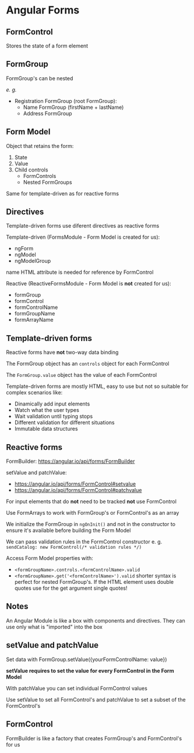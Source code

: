 # Angular Forms

## FormControl
Stores the state of a form element

## FormGroup
FormGroup's can be nested

*e. g.*

- Registration FormGroup (root FormGroup):
    - Name FormGroup (firstName + lastName)
    - Address FormGroup

## Form Model
Object that retains the form: 
1. State
2. Value
3. Child controls
    - FormControls
    - Nested FormGroups

Same for template-driven as for reactive forms

## Directives
Template-driven forms use diferent directives as reactive forms

Template-driven (FormsModule - Form Model is created for us):
- ngForm
- ngModel
- ngModelGroup

name HTML attribute is needed for reference by FormControl

Reactive (ReactiveFormsModule - Form Model is **not** created for us):
- formGroup
- formControl
- formControlName
- formGroupName
- formArrayName

## Template-driven forms
Reactive forms have **not** two-way data binding

The FormGroup object has an `controls` object for each FormControl

The `FormGroup.value` object has the value of each FormControl

Template-driven forms are mostly HTML, easy to use but not so suitable for complex scenarios like:
- Dinamically add input elements
- Watch what the user types
- Wait validation until typing stops
- Different validation for different situations
- Immutable data structures

## Reactive forms
FormBuilder: https://angular.io/api/forms/FormBuilder

setValue and patchValue:
- https://angular.io/api/forms/FormControl#setvalue
- https://angular.io/api/forms/FormControl#patchvalue

For input elements that do **not** need to be tracked **not** use FormControl

Use FormArrays to work with FormGroup's or FormControl's as an array

We initialize the FormGroup in `ngOnInit()` and not in the constructor to ensure it's available before building the Form Model

We can pass validation rules in the FormControl constructor e. g. `sendCatalog: new FormControl(/* validation rules */)`

Access Form Model properties with:
- `<formGroupName>.controls.<formControlName>.valid`
- `<formGroupName>.get('<formControlName>').valid` shorter syntax is perfect for nested FormGroup's. If the HTML element uses double quotes use for the get argument single quotes!

## Notes
An Angular Module is like a box with components and directives. They can use only what is "imported" into the box

## setValue and patchValue
Set data with FormGroup.setValue({yourFormControlName: value})

**setValue requires to set the value for every FormControl in the Form Model**

With patchValue you can set individual FormControl values

Use setValue to set all FormControl's and patchValue to set a subset of the FormControl's

## FormControl
FormBuilder is like a factory that creates FormGroup's and FormControl's for us
